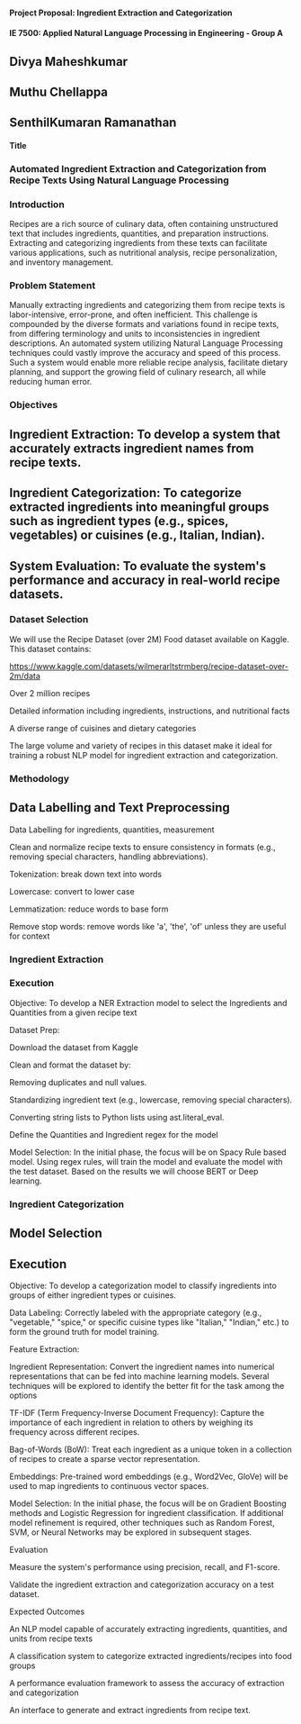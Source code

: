#### Project Proposal: Ingredient Extraction and Categorization 

 
#### IE 7500: Applied Natural Language Processing in Engineering - Group A 

## Divya Maheshkumar 

## Muthu Chellappa 

## SenthilKumaran Ramanathan   

#### Title 

### Automated Ingredient Extraction and Categorization from Recipe Texts Using Natural Language Processing 

### Introduction 

Recipes are a rich source of culinary data, often containing unstructured text that includes ingredients, quantities, and preparation instructions. Extracting and categorizing ingredients from these texts can facilitate various applications, such as nutritional analysis, recipe personalization, and inventory management.  

### Problem Statement  

Manually extracting ingredients and categorizing them from recipe texts is labor-intensive, error-prone, and often inefficient. This challenge is compounded by the diverse formats and variations found in recipe texts, from differing terminology and units to inconsistencies in ingredient descriptions. An automated system utilizing Natural Language Processing techniques could vastly improve the accuracy and speed of this process. Such a system would enable more reliable recipe analysis, facilitate dietary planning, and support the growing field of culinary research, all while reducing human error. 

### Objectives 

## Ingredient Extraction: To develop a system that accurately extracts ingredient names from recipe texts. 

## Ingredient Categorization: To categorize extracted ingredients into meaningful groups such as ingredient types (e.g., spices, vegetables) or cuisines (e.g., Italian, Indian). 

## System Evaluation: To evaluate the system's performance and accuracy in real-world recipe datasets. 

### Dataset Selection  

We will use the Recipe Dataset (over 2M) Food dataset available on Kaggle. This dataset contains: 

https://www.kaggle.com/datasets/wilmerarltstrmberg/recipe-dataset-over-2m/data 

Over 2 million recipes 

Detailed information including ingredients, instructions, and nutritional facts 

A diverse range of cuisines and dietary categories 

The large volume and variety of recipes in this dataset make it ideal for training a robust NLP model for ingredient extraction and categorization. 

 

### Methodology 

## Data Labelling and Text Preprocessing 

Data Labelling for ingredients, quantities, measurement 

Clean and normalize recipe texts to ensure consistency in formats (e.g., removing special characters, handling abbreviations). 

Tokenization: break down text into words 

Lowercase: convert to lower case 

Lemmatization: reduce words to base form 

Remove stop words: remove words like 'a', 'the', 'of' unless they are useful for context 

 

### Ingredient Extraction 



 

### Execution 

Objective: To develop a NER Extraction model to select the Ingredients and Quantities from a given recipe text 

Dataset Prep: 

Download the dataset from Kaggle 

Clean and format the dataset by: 

Removing duplicates and null values. 

Standardizing ingredient text (e.g., lowercase, removing special characters). 

Converting string lists to Python lists using ast.literal_eval. 

Define the Quantities and Ingredient regex for the model 

 

Model Selection: In the initial phase, the focus will be on Spacy Rule based model. Using regex rules, will train the model and evaluate the model with the test dataset. Based on the results we will choose BERT or Deep learning. 

 

### Ingredient Categorization 

## Model Selection 



 

 

## Execution 

Objective: To develop a categorization model to classify ingredients into groups of either ingredient types or cuisines. 

Data Labeling: Correctly labeled with the appropriate category (e.g., "vegetable," "spice," or specific cuisine types like "Italian," "Indian," etc.) to form the ground truth for model training. 

Feature Extraction: 

Ingredient Representation: Convert the ingredient names into numerical representations that can be fed into machine learning models. Several techniques will be explored to identify the better fit for the task among the options 

TF-IDF (Term Frequency-Inverse Document Frequency): Capture the importance of each ingredient in relation to others by weighing its frequency across different recipes. 

Bag-of-Words (BoW): Treat each ingredient as a unique token in a collection of recipes to create a sparse vector representation. 

Embeddings: Pre-trained word embeddings (e.g., Word2Vec, GloVe) will be used to map ingredients to continuous vector spaces. 

 

Model Selection: In the initial phase, the focus will be on Gradient Boosting methods and Logistic Regression for ingredient classification. If additional model refinement is required, other techniques such as Random Forest, SVM, or Neural Networks may be explored in subsequent stages. 

 

Evaluation 

Measure the system's performance using precision, recall, and F1-score. 

Validate the ingredient extraction and categorization accuracy on a test dataset. 

Expected Outcomes   

An NLP model capable of accurately extracting ingredients, quantities, and units from recipe texts 

A classification system to categorize extracted ingredients/recipes into food groups 

A performance evaluation framework to assess the accuracy of extraction and categorization 

An interface to generate and extract ingredients from recipe text. 